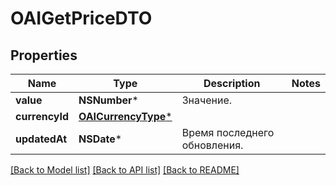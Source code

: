 # OAIGetPriceDTO

## Properties
Name | Type | Description | Notes
------------ | ------------- | ------------- | -------------
**value** | **NSNumber*** | Значение. | 
**currencyId** | [**OAICurrencyType***](OAICurrencyType.md) |  | 
**updatedAt** | **NSDate*** | Время последнего обновления. | 

[[Back to Model list]](../README.md#documentation-for-models) [[Back to API list]](../README.md#documentation-for-api-endpoints) [[Back to README]](../README.md)


